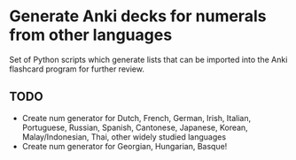 # Generate Anki decks for numerals from other languages

Set of Python scripts which generate lists that can be imported into the Anki flashcard program for further review.

## TODO

* Create num generator for Dutch, French, German, Irish, Italian, Portuguese, Russian, Spanish, Cantonese, Japanese, Korean, Malay/Indonesian, Thai, other widely studied languages
* Create num generator for Georgian, Hungarian, Basque!
